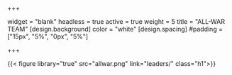 +++

widget = "blank"
headless = true 
active = true 
weight = 5 
title = "ALL-WAR TEAM"
[design.background]
color = "white"
[design.spacing]
#padding = ["15px", "5%", "0px", "5%"]

+++

{{< figure library="true" src="allwar.png" link="leaders/" class="h1">}}
